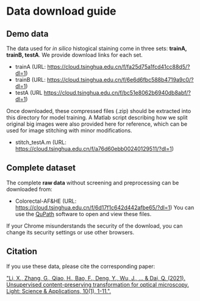 # Data download guide
## Demo data
The data used for *in silico* histogical staining come in three sets: **trainA, trainB, testA**. We provide download links for each set.
- trainA (URL: https://cloud.tsinghua.edu.cn/f/fa25d75a1fcd41cc88d5/?dl=1)
- trainB (URL: https://cloud.tsinghua.edu.cn/f/6e6d6fbc588b4719a9c0/?dl=1)
- testA (URL https://cloud.tsinghua.edu.cn/f/bc51e8062b6940db8abf/?dl=1)

Once downloaded, these compressed files (.zip) should be extracted into this directory for model training. A Matlab script describing how we split original big images were also provided here for reference, which can be used for image stitching with minor modifications.
- stitch_testA.m (URL: https://cloud.tsinghua.edu.cn/f/a76d60ebb00240129511/?dl=1)

## Complete dataset
The complete **raw data** without screening and preprocessing can be downloaded from:
- Colorectal-AF&HE (URL: https://cloud.tsinghua.edu.cn/f/6d17f1c642d442afbe65/?dl=1)
You can use the [QuPath](https://qupath.github.io/) software to open and view these files. 

If your Chrome misunderstands the security of the download, you can change its security settings or use other browsers.

## Citation
If you use these data, please cite the corresponding paper: 

["Li, X., Zhang, G., Qiao, H., Bao, F., Deng, Y., Wu, J., ... & Dai, Q. (2021). Unsupervised content-preserving transformation for optical microscopy. Light: Science & Applications, 10(1), 1-11.".](https://www.nature.com/articles/s41377-021-00484-y)

